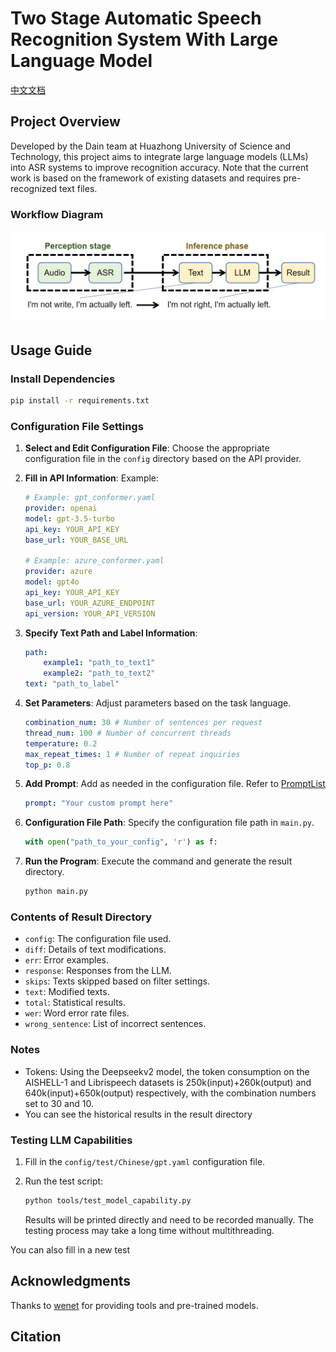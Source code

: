 # Two Stage Automatic Speech Recognition System With Large Language Model
[中文文档](./README_Chinise.md)
## Project Overview
Developed by the Dain team at Huazhong University of Science and Technology, this project aims to integrate large language models (LLMs) into ASR systems to improve recognition accuracy. Note that the current work is based on the framework of existing datasets and requires pre-recognized text files.

### Workflow Diagram
![Two Stage Recognition Workflow](./two_stage_recognition.png)

## Usage Guide

### Install Dependencies
```bash
pip install -r requirements.txt
```

### Configuration File Settings
1. **Select and Edit Configuration File**: Choose the appropriate configuration file in the `config` directory based on the API provider.
2. **Fill in API Information**: Example:

    ```yaml
    # Example: gpt_conformer.yaml
    provider: openai
    model: gpt-3.5-turbo
    api_key: YOUR_API_KEY
    base_url: YOUR_BASE_URL

    # Example: azure_conformer.yaml
    provider: azure
    model: gpt4o
    api_key: YOUR_API_KEY
    base_url: YOUR_AZURE_ENDPOINT
    api_version: YOUR_API_VERSION
    ```

3. **Specify Text Path and Label Information**:

    ```yaml
    path:
        example1: "path_to_text1"
        example2: "path_to_text2"
    text: "path_to_label"
    ```

4. **Set Parameters**: Adjust parameters based on the task language.

    ```yaml
    combination_num: 30 # Number of sentences per request
    thread_num: 100 # Number of concurrent threads
    temperature: 0.2
    max_repeat_times: 1 # Number of repeat inquiries
    top_p: 0.8
    ```

5. **Add Prompt**: Add as needed in the configuration file. Refer to [PromptList](./config/PromptList.md)

    ```yaml
    prompt: "Your custom prompt here"
    ```

6. **Configuration File Path**: Specify the configuration file path in `main.py`.

    ```python
    with open("path_to_your_config", 'r') as f:
    ```

7. **Run the Program**: Execute the command and generate the result directory.

    ```bash
    python main.py
    ```

### Contents of Result Directory
- `config`: The configuration file used.
- `diff`: Details of text modifications.
- `err`: Error examples.
- `response`: Responses from the LLM.
- `skips`: Texts skipped based on filter settings.
- `text`: Modified texts.
- `total`: Statistical results.
- `wer`: Word error rate files.
- `wrong_sentence`: List of incorrect sentences.

### Notes

- Tokens: Using the Deepseekv2 model, the token consumption on the AISHELL-1 and Librispeech datasets is 250k(input)+260k(output) and 640k(input)+650k(output) respectively, with the combination numbers set to 30 and 10.
- You can see the historical results in the result directory

### Testing LLM Capabilities
1. Fill in the `config/test/Chinese/gpt.yaml` configuration file.
2. Run the test script:

    ```bash
    python tools/test_model_capability.py
    ```

    Results will be printed directly and need to be recorded manually. The testing process may take a long time without multithreading.

You can also fill in a new test

## Acknowledgments
Thanks to [wenet](https://github.com/wenet-e2e/wenet/blob/main/README.md) for providing tools and pre-trained models.

## Citation